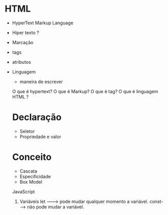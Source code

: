  # HTML
 - HyperText Markup Language

 - Hiper texto ?
 - Marcação 
  - tags
  - atributos
- Linguagem
  - maneira de escrever 

  O que é hypertext?
  O que é Markup?
  O que é tag?
  O que é linguagem HTML ?

  # Declaração
  - Seletor
  - Propriedade e valor

  # Conceito
  - Cascata
  - Especificidade
  - Box Model

  JavaScript

  1. Variáveis
  let ---> pode mudar qualquer momento a variável.
  const---> não pode mudar a variável.